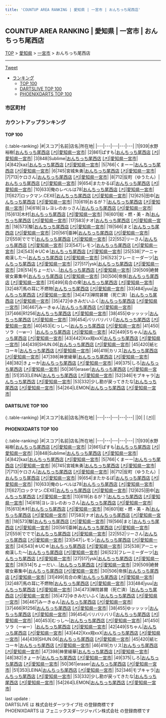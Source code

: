 ```yaml
---
title: 'COUNTUP AREA RANKING | 愛知県 | 一宮市 | おんちっち尾西店'
---
```

## COUNTUP AREA RANKING | 愛知県 | 一宮市 | おんちっち尾西店

[TOP](/darts/rank/) > [愛知県](/darts/rank/愛知県/) > [一宮市](/darts/rank/愛知県/一宮市/) > おんちっち尾西店

___

<a href="https://twitter.com/share?ref_src=twsrc%5Etfw" data-text="COUNTUP AREA RANKING | 愛知県一宮市おんちっち尾西店" class="twitter-share-button" data-hashtags="DARTSLIVE,PHOENIXDARTS,darts,ダーツ" data-show-count="false">Tweet</a>

* [ランキング](#カウントアップランキング)
    * [TOP 100](#top-100)
    * [DARTSLIVE TOP 100](#dartslive-top-100)
    * [PHOENIXDARTS TOP 100](#phoenixdarts-top-100)

### 市区町村

<ul>

</ul>

### カウントアップランキング

#### TOP 100



{:.table-ranking}
|#|スコア|名前|店名|所在地|
|---|---|---|---|---|
|1|939|<span class="rank-name-pd"><span class="pro-icon-pd"></span>水野 裕樹</span>|<a href="/darts/rank/shops/81152.html">おんちっち尾西店</a> <a href="https://vs.phoenixdarts.com/jp/shop/shopDetailInfo/s_81152?s_seq=81152">[↗]</a>|<a href="/darts/rank/愛知県/一宮市">愛知県一宮市</a>|
|2|861|<span class="rank-name-pd">ぱすも</span>|<a href="/darts/rank/shops/81152.html">おんちっち尾西店</a> <a href="https://vs.phoenixdarts.com/jp/shop/shopDetailInfo/s_81152?s_seq=81152">[↗]</a>|<a href="/darts/rank/愛知県/一宮市">愛知県一宮市</a>|
|3|848|<span class="rank-name-pd">Sublime</span>|<a href="/darts/rank/shops/81152.html">おんちっち尾西店</a> <a href="https://vs.phoenixdarts.com/jp/shop/shopDetailInfo/s_81152?s_seq=81152">[↗]</a>|<a href="/darts/rank/愛知県/一宮市">愛知県一宮市</a>|
|4|842|<span class="rank-name-pd">kaz</span>|<a href="/darts/rank/shops/81152.html">おんちっち尾西店</a> <a href="https://vs.phoenixdarts.com/jp/shop/shopDetailInfo/s_81152?s_seq=81152">[↗]</a>|<a href="/darts/rank/愛知県/一宮市">愛知県一宮市</a>|
|5|766|<span class="rank-name-pd">くまーー</span>|<a href="/darts/rank/shops/81152.html">おんちっち尾西店</a> <a href="https://vs.phoenixdarts.com/jp/shop/shopDetailInfo/s_81152?s_seq=81152">[↗]</a>|<a href="/darts/rank/愛知県/一宮市">愛知県一宮市</a>|
|6|745|<span class="rank-name-pd">宮城朱勇</span>|<a href="/darts/rank/shops/81152.html">おんちっち尾西店</a> <a href="https://vs.phoenixdarts.com/jp/shop/shopDetailInfo/s_81152?s_seq=81152">[↗]</a>|<a href="/darts/rank/愛知県/一宮市">愛知県一宮市</a>|
|7|713|<span class="rank-name-pd">ケロさん</span>|<a href="/darts/rank/shops/81152.html">おんちっち尾西店</a> <a href="https://vs.phoenixdarts.com/jp/shop/shopDetailInfo/s_81152?s_seq=81152">[↗]</a>|<a href="/darts/rank/愛知県/一宮市">愛知県一宮市</a>|
|8|712|<span class="rank-name-pd">反町（ゆうたん）</span>|<a href="/darts/rank/shops/81152.html">おんちっち尾西店</a> <a href="https://vs.phoenixdarts.com/jp/shop/shopDetailInfo/s_81152?s_seq=81152">[↗]</a>|<a href="/darts/rank/愛知県/一宮市">愛知県一宮市</a>|
|9|654|<span class="rank-name-pd">またかるぽ</span>|<a href="/darts/rank/shops/81152.html">おんちっち尾西店</a> <a href="https://vs.phoenixdarts.com/jp/shop/shopDetailInfo/s_81152?s_seq=81152">[↗]</a>|<a href="/darts/rank/愛知県/一宮市">愛知県一宮市</a>|
|10|633|<span class="rank-name-pd">俺のレベルは78</span>|<a href="/darts/rank/shops/81152.html">おんちっち尾西店</a> <a href="https://vs.phoenixdarts.com/jp/shop/shopDetailInfo/s_81152?s_seq=81152">[↗]</a>|<a href="/darts/rank/愛知県/一宮市">愛知県一宮市</a>|
|11|627|<span class="rank-name-pd">ロックマン.CEXE</span>|<a href="/darts/rank/shops/81152.html">おんちっち尾西店</a> <a href="https://vs.phoenixdarts.com/jp/shop/shopDetailInfo/s_81152?s_seq=81152">[↗]</a>|<a href="/darts/rank/愛知県/一宮市">愛知県一宮市</a>|
|12|625|<span class="rank-name-pd">田中</span>|<a href="/darts/rank/shops/81152.html">おんちっち尾西店</a> <a href="https://vs.phoenixdarts.com/jp/shop/shopDetailInfo/s_81152?s_seq=81152">[↗]</a>|<a href="/darts/rank/愛知県/一宮市">愛知県一宮市</a>|
|13|619|<span class="rank-name-pd">おるが？</span>|<a href="/darts/rank/shops/81152.html">おんちっち尾西店</a> <a href="https://vs.phoenixdarts.com/jp/shop/shopDetailInfo/s_81152?s_seq=81152">[↗]</a>|<a href="/darts/rank/愛知県/一宮市">愛知県一宮市</a>|
|14|618|<span class="rank-name-pd">ヨレヨレのおっさん</span>|<a href="/darts/rank/shops/81152.html">おんちっち尾西店</a> <a href="https://vs.phoenixdarts.com/jp/shop/shopDetailInfo/s_81152?s_seq=81152">[↗]</a>|<a href="/darts/rank/愛知県/一宮市">愛知県一宮市</a>|
|15|613|<span class="rank-name-pd">木村</span>|<a href="/darts/rank/shops/81152.html">おんちっち尾西店</a> <a href="https://vs.phoenixdarts.com/jp/shop/shopDetailInfo/s_81152?s_seq=81152">[↗]</a>|<a href="/darts/rank/愛知県/一宮市">愛知県一宮市</a>|
|16|601|<span class="rank-name-pd">総・燃・美・為</span>|<a href="/darts/rank/shops/81152.html">おんちっち尾西店</a> <a href="https://vs.phoenixdarts.com/jp/shop/shopDetailInfo/s_81152?s_seq=81152">[↗]</a>|<a href="/darts/rank/愛知県/一宮市">愛知県一宮市</a>|
|17|583|<span class="rank-name-pd">ナオ</span>|<a href="/darts/rank/shops/81152.html">おんちっち尾西店</a> <a href="https://vs.phoenixdarts.com/jp/shop/shopDetailInfo/s_81152?s_seq=81152">[↗]</a>|<a href="/darts/rank/愛知県/一宮市">愛知県一宮市</a>|
|18|573|<span class="rank-name-pd">駿</span>|<a href="/darts/rank/shops/81152.html">おんちっち尾西店</a> <a href="https://vs.phoenixdarts.com/jp/shop/shopDetailInfo/s_81152?s_seq=81152">[↗]</a>|<a href="/darts/rank/愛知県/一宮市">愛知県一宮市</a>|
|19|566|<span class="rank-name-pd">まと</span>|<a href="/darts/rank/shops/81152.html">おんちっち尾西店</a> <a href="https://vs.phoenixdarts.com/jp/shop/shopDetailInfo/s_81152?s_seq=81152">[↗]</a>|<a href="/darts/rank/愛知県/一宮市">愛知県一宮市</a>|
|20|561|<span class="rank-name-pd">亜神</span>|<a href="/darts/rank/shops/81152.html">おんちっち尾西店</a> <a href="https://vs.phoenixdarts.com/jp/shop/shopDetailInfo/s_81152?s_seq=81152">[↗]</a>|<a href="/darts/rank/愛知県/一宮市">愛知県一宮市</a>|
|21|559|<span class="rank-name-pd">ででで</span>|<a href="/darts/rank/shops/81152.html">おんちっち尾西店</a> <a href="https://vs.phoenixdarts.com/jp/shop/shopDetailInfo/s_81152?s_seq=81152">[↗]</a>|<a href="/darts/rank/愛知県/一宮市">愛知県一宮市</a>|
|22|552|<span class="rank-name-pd">リーさん</span>|<a href="/darts/rank/shops/81152.html">おんちっち尾西店</a> <a href="https://vs.phoenixdarts.com/jp/shop/shopDetailInfo/s_81152?s_seq=81152">[↗]</a>|<a href="/darts/rank/愛知県/一宮市">愛知県一宮市</a>|
|23|547|<span class="rank-name-pd">レモン</span>|<a href="/darts/rank/shops/81152.html">おんちっち尾西店</a> <a href="https://vs.phoenixdarts.com/jp/shop/shopDetailInfo/s_81152?s_seq=81152">[↗]</a>|<a href="/darts/rank/愛知県/一宮市">愛知県一宮市</a>|
|24|543|<span class="rank-name-pd">☆UC☆</span>|<a href="/darts/rank/shops/81152.html">おんちっち尾西店</a> <a href="https://vs.phoenixdarts.com/jp/shop/shopDetailInfo/s_81152?s_seq=81152">[↗]</a>|<a href="/darts/rank/愛知県/一宮市">愛知県一宮市</a>|
|25|538|<span class="rank-name-pd">アーニャ痴漢した〜</span>|<a href="/darts/rank/shops/81152.html">おんちっち尾西店</a> <a href="https://vs.phoenixdarts.com/jp/shop/shopDetailInfo/s_81152?s_seq=81152">[↗]</a>|<a href="/darts/rank/愛知県/一宮市">愛知県一宮市</a>|
|26|523|<span class="rank-name-pd">フレーミーダーツ</span>|<a href="/darts/rank/shops/81152.html">おんちっち尾西店</a> <a href="https://vs.phoenixdarts.com/jp/shop/shopDetailInfo/s_81152?s_seq=81152">[↗]</a>|<a href="/darts/rank/愛知県/一宮市">愛知県一宮市</a>|
|27|517|<span class="rank-name-pd">ysk</span>|<a href="/darts/rank/shops/81152.html">おんちっち尾西店</a> <a href="https://vs.phoenixdarts.com/jp/shop/shopDetailInfo/s_81152?s_seq=81152">[↗]</a>|<a href="/darts/rank/愛知県/一宮市">愛知県一宮市</a>|
|28|514|<span class="rank-name-pd">ちょーだい...</span>|<a href="/darts/rank/shops/81152.html">おんちっち尾西店</a> <a href="https://vs.phoenixdarts.com/jp/shop/shopDetailInfo/s_81152?s_seq=81152">[↗]</a>|<a href="/darts/rank/愛知県/一宮市">愛知県一宮市</a>|
|29|509|<span class="rank-name-pd">絶賛彼女募集中</span>|<a href="/darts/rank/shops/81152.html">おんちっち尾西店</a> <a href="https://vs.phoenixdarts.com/jp/shop/shopDetailInfo/s_81152?s_seq=81152">[↗]</a>|<a href="/darts/rank/愛知県/一宮市">愛知県一宮市</a>|
|30|506|<span class="rank-name-pd">帝族</span>|<a href="/darts/rank/shops/81152.html">おんちっち尾西店</a> <a href="https://vs.phoenixdarts.com/jp/shop/shopDetailInfo/s_81152?s_seq=81152">[↗]</a>|<a href="/darts/rank/愛知県/一宮市">愛知県一宮市</a>|
|31|499|<span class="rank-name-pd">烏合の衆</span>|<a href="/darts/rank/shops/81152.html">おんちっち尾西店</a> <a href="https://vs.phoenixdarts.com/jp/shop/shopDetailInfo/s_81152?s_seq=81152">[↗]</a>|<a href="/darts/rank/愛知県/一宮市">愛知県一宮市</a>|
|32|487|<span class="rank-name-pd">馬の耳に不燃物</span>|<a href="/darts/rank/shops/81152.html">おんちっち尾西店</a> <a href="https://vs.phoenixdarts.com/jp/shop/shopDetailInfo/s_81152?s_seq=81152">[↗]</a>|<a href="/darts/rank/愛知県/一宮市">愛知県一宮市</a>|
|33|484|<span class="rank-name-pd">yuu</span>|<a href="/darts/rank/shops/81152.html">おんちっち尾西店</a> <a href="https://vs.phoenixdarts.com/jp/shop/shopDetailInfo/s_81152?s_seq=81152">[↗]</a>|<a href="/darts/rank/愛知県/一宮市">愛知県一宮市</a>|
|34|473|<span class="rank-name-pd">禅院甚爾（死亡済）</span>|<a href="/darts/rank/shops/81152.html">おんちっち尾西店</a> <a href="https://vs.phoenixdarts.com/jp/shop/shopDetailInfo/s_81152?s_seq=81152">[↗]</a>|<a href="/darts/rank/愛知県/一宮市">愛知県一宮市</a>|
|35|472|<span class="rank-name-pd">ゆきみだいふく</span>|<a href="/darts/rank/shops/81152.html">おんちっち尾西店</a> <a href="https://vs.phoenixdarts.com/jp/shop/shopDetailInfo/s_81152?s_seq=81152">[↗]</a>|<a href="/darts/rank/愛知県/一宮市">愛知県一宮市</a>|
|36|467|<span class="rank-name-pd">みーきゅん</span>|<a href="/darts/rank/shops/81152.html">おんちっち尾西店</a> <a href="https://vs.phoenixdarts.com/jp/shop/shopDetailInfo/s_81152?s_seq=81152">[↗]</a>|<a href="/darts/rank/愛知県/一宮市">愛知県一宮市</a>|
|37|466|<span class="rank-name-pd">R1256</span>|<a href="/darts/rank/shops/81152.html">おんちっち尾西店</a> <a href="https://vs.phoenixdarts.com/jp/shop/shopDetailInfo/s_81152?s_seq=81152">[↗]</a>|<a href="/darts/rank/愛知県/一宮市">愛知県一宮市</a>|
|38|455|<span class="rank-name-pd">ゆッッッッ</span>|<a href="/darts/rank/shops/81152.html">おんちっち尾西店</a> <a href="https://vs.phoenixdarts.com/jp/shop/shopDetailInfo/s_81152?s_seq=81152">[↗]</a>|<a href="/darts/rank/愛知県/一宮市">愛知県一宮市</a>|
|39|454|<span class="rank-name-pd">バリバリバリ(</span>|<a href="/darts/rank/shops/81152.html">おんちっち尾西店</a> <a href="https://vs.phoenixdarts.com/jp/shop/shopDetailInfo/s_81152?s_seq=81152">[↗]</a>|<a href="/darts/rank/愛知県/一宮市">愛知県一宮市</a>|
|40|453|<span class="rank-name-pd">むっし〜</span>|<a href="/darts/rank/shops/81152.html">おんちっち尾西店</a> <a href="https://vs.phoenixdarts.com/jp/shop/shopDetailInfo/s_81152?s_seq=81152">[↗]</a>|<a href="/darts/rank/愛知県/一宮市">愛知県一宮市</a>|
|41|450|<span class="rank-name-pd">ソラ（ーwー）</span>|<a href="/darts/rank/shops/81152.html">おんちっち尾西店</a> <a href="https://vs.phoenixdarts.com/jp/shop/shopDetailInfo/s_81152?s_seq=81152">[↗]</a>|<a href="/darts/rank/愛知県/一宮市">愛知県一宮市</a>|
|42|449|<span class="rank-name-pd">Sちゃん</span>|<a href="/darts/rank/shops/81152.html">おんちっち尾西店</a> <a href="https://vs.phoenixdarts.com/jp/shop/shopDetailInfo/s_81152?s_seq=81152">[↗]</a>|<a href="/darts/rank/愛知県/一宮市">愛知県一宮市</a>|
|43|442|<span class="rank-name-pd">Xxx翔xxX</span>|<a href="/darts/rank/shops/81152.html">おんちっち尾西店</a> <a href="https://vs.phoenixdarts.com/jp/shop/shopDetailInfo/s_81152?s_seq=81152">[↗]</a>|<a href="/darts/rank/愛知県/一宮市">愛知県一宮市</a>|
|44|439|<span class="rank-name-pd">SHUN.06</span>|<a href="/darts/rank/shops/81152.html">おんちっち尾西店</a> <a href="https://vs.phoenixdarts.com/jp/shop/shopDetailInfo/s_81152?s_seq=81152">[↗]</a>|<a href="/darts/rank/愛知県/一宮市">愛知県一宮市</a>|
|45|420|<span class="rank-name-pd">紙ヒコーキ</span>|<a href="/darts/rank/shops/81152.html">おんちっち尾西店</a> <a href="https://vs.phoenixdarts.com/jp/shop/shopDetailInfo/s_81152?s_seq=81152">[↗]</a>|<a href="/darts/rank/愛知県/一宮市">愛知県一宮市</a>|
|46|419|<span class="rank-name-pd">カリス</span>|<a href="/darts/rank/shops/81152.html">おんちっち尾西店</a> <a href="https://vs.phoenixdarts.com/jp/shop/shopDetailInfo/s_81152?s_seq=81152">[↗]</a>|<a href="/darts/rank/愛知県/一宮市">愛知県一宮市</a>|
|47|398|<span class="rank-name-pd">神里綾華</span>|<a href="/darts/rank/shops/81152.html">おんちっち尾西店</a> <a href="https://vs.phoenixdarts.com/jp/shop/shopDetailInfo/s_81152?s_seq=81152">[↗]</a>|<a href="/darts/rank/愛知県/一宮市">愛知県一宮市</a>|
|48|382|<span class="rank-name-pd">きょーか</span>|<a href="/darts/rank/shops/81152.html">おんちっち尾西店</a> <a href="https://vs.phoenixdarts.com/jp/shop/shopDetailInfo/s_81152?s_seq=81152">[↗]</a>|<a href="/darts/rank/愛知県/一宮市">愛知県一宮市</a>|
|49|375|<span class="rank-name-pd">しろ</span>|<a href="/darts/rank/shops/81152.html">おんちっち尾西店</a> <a href="https://vs.phoenixdarts.com/jp/shop/shopDetailInfo/s_81152?s_seq=81152">[↗]</a>|<a href="/darts/rank/愛知県/一宮市">愛知県一宮市</a>|
|50|361|<span class="rank-name-pd">eraser</span>|<a href="/darts/rank/shops/81152.html">おんちっち尾西店</a> <a href="https://vs.phoenixdarts.com/jp/shop/shopDetailInfo/s_81152?s_seq=81152">[↗]</a>|<a href="/darts/rank/愛知県/一宮市">愛知県一宮市</a>|
|51|353|<span class="rank-name-pd">LEINA</span>|<a href="/darts/rank/shops/81152.html">おんちっち尾西店</a> <a href="https://vs.phoenixdarts.com/jp/shop/shopDetailInfo/s_81152?s_seq=81152">[↗]</a>|<a href="/darts/rank/愛知県/一宮市">愛知県一宮市</a>|
|52|346|<span class="rank-name-pd">モブキャラ</span>|<a href="/darts/rank/shops/81152.html">おんちっち尾西店</a> <a href="https://vs.phoenixdarts.com/jp/shop/shopDetailInfo/s_81152?s_seq=81152">[↗]</a>|<a href="/darts/rank/愛知県/一宮市">愛知県一宮市</a>|
|53|332|<span class="rank-name-pd">少し勘が戻ってきたな</span>|<a href="/darts/rank/shops/81152.html">おんちっち尾西店</a> <a href="https://vs.phoenixdarts.com/jp/shop/shopDetailInfo/s_81152?s_seq=81152">[↗]</a>|<a href="/darts/rank/愛知県/一宮市">愛知県一宮市</a>|
|54|264|<span class="rank-name-pd">LEMON</span>|<a href="/darts/rank/shops/81152.html">おんちっち尾西店</a> <a href="https://vs.phoenixdarts.com/jp/shop/shopDetailInfo/s_81152?s_seq=81152">[↗]</a>|<a href="/darts/rank/愛知県/一宮市">愛知県一宮市</a>|


#### DARTSLIVE TOP 100



{:.table-ranking}
|#|スコア|名前|店名|所在地|
|---|---|---|---|---|
||0|<span class="rank-name-dl"> </span>|<a href="/darts/rank/shops/.html"></a> <a href="">[↗]</a>|<a href="/darts/rank//"></a>|


#### PHOENIXDARTS TOP 100



{:.table-ranking}
|#|スコア|名前|店名|所在地|
|---|---|---|---|---|
|1|939|<span class="rank-name-pd"><span class="pro-icon-pd"></span>水野 裕樹</span>|<a href="/darts/rank/shops/81152.html">おんちっち尾西店</a> <a href="https://vs.phoenixdarts.com/jp/shop/shopDetailInfo/s_81152?s_seq=81152">[↗]</a>|<a href="/darts/rank/愛知県/一宮市">愛知県一宮市</a>|
|2|861|<span class="rank-name-pd">ぱすも</span>|<a href="/darts/rank/shops/81152.html">おんちっち尾西店</a> <a href="https://vs.phoenixdarts.com/jp/shop/shopDetailInfo/s_81152?s_seq=81152">[↗]</a>|<a href="/darts/rank/愛知県/一宮市">愛知県一宮市</a>|
|3|848|<span class="rank-name-pd">Sublime</span>|<a href="/darts/rank/shops/81152.html">おんちっち尾西店</a> <a href="https://vs.phoenixdarts.com/jp/shop/shopDetailInfo/s_81152?s_seq=81152">[↗]</a>|<a href="/darts/rank/愛知県/一宮市">愛知県一宮市</a>|
|4|842|<span class="rank-name-pd">kaz</span>|<a href="/darts/rank/shops/81152.html">おんちっち尾西店</a> <a href="https://vs.phoenixdarts.com/jp/shop/shopDetailInfo/s_81152?s_seq=81152">[↗]</a>|<a href="/darts/rank/愛知県/一宮市">愛知県一宮市</a>|
|5|766|<span class="rank-name-pd">くまーー</span>|<a href="/darts/rank/shops/81152.html">おんちっち尾西店</a> <a href="https://vs.phoenixdarts.com/jp/shop/shopDetailInfo/s_81152?s_seq=81152">[↗]</a>|<a href="/darts/rank/愛知県/一宮市">愛知県一宮市</a>|
|6|745|<span class="rank-name-pd">宮城朱勇</span>|<a href="/darts/rank/shops/81152.html">おんちっち尾西店</a> <a href="https://vs.phoenixdarts.com/jp/shop/shopDetailInfo/s_81152?s_seq=81152">[↗]</a>|<a href="/darts/rank/愛知県/一宮市">愛知県一宮市</a>|
|7|713|<span class="rank-name-pd">ケロさん</span>|<a href="/darts/rank/shops/81152.html">おんちっち尾西店</a> <a href="https://vs.phoenixdarts.com/jp/shop/shopDetailInfo/s_81152?s_seq=81152">[↗]</a>|<a href="/darts/rank/愛知県/一宮市">愛知県一宮市</a>|
|8|712|<span class="rank-name-pd">反町（ゆうたん）</span>|<a href="/darts/rank/shops/81152.html">おんちっち尾西店</a> <a href="https://vs.phoenixdarts.com/jp/shop/shopDetailInfo/s_81152?s_seq=81152">[↗]</a>|<a href="/darts/rank/愛知県/一宮市">愛知県一宮市</a>|
|9|654|<span class="rank-name-pd">またかるぽ</span>|<a href="/darts/rank/shops/81152.html">おんちっち尾西店</a> <a href="https://vs.phoenixdarts.com/jp/shop/shopDetailInfo/s_81152?s_seq=81152">[↗]</a>|<a href="/darts/rank/愛知県/一宮市">愛知県一宮市</a>|
|10|633|<span class="rank-name-pd">俺のレベルは78</span>|<a href="/darts/rank/shops/81152.html">おんちっち尾西店</a> <a href="https://vs.phoenixdarts.com/jp/shop/shopDetailInfo/s_81152?s_seq=81152">[↗]</a>|<a href="/darts/rank/愛知県/一宮市">愛知県一宮市</a>|
|11|627|<span class="rank-name-pd">ロックマン.CEXE</span>|<a href="/darts/rank/shops/81152.html">おんちっち尾西店</a> <a href="https://vs.phoenixdarts.com/jp/shop/shopDetailInfo/s_81152?s_seq=81152">[↗]</a>|<a href="/darts/rank/愛知県/一宮市">愛知県一宮市</a>|
|12|625|<span class="rank-name-pd">田中</span>|<a href="/darts/rank/shops/81152.html">おんちっち尾西店</a> <a href="https://vs.phoenixdarts.com/jp/shop/shopDetailInfo/s_81152?s_seq=81152">[↗]</a>|<a href="/darts/rank/愛知県/一宮市">愛知県一宮市</a>|
|13|619|<span class="rank-name-pd">おるが？</span>|<a href="/darts/rank/shops/81152.html">おんちっち尾西店</a> <a href="https://vs.phoenixdarts.com/jp/shop/shopDetailInfo/s_81152?s_seq=81152">[↗]</a>|<a href="/darts/rank/愛知県/一宮市">愛知県一宮市</a>|
|14|618|<span class="rank-name-pd">ヨレヨレのおっさん</span>|<a href="/darts/rank/shops/81152.html">おんちっち尾西店</a> <a href="https://vs.phoenixdarts.com/jp/shop/shopDetailInfo/s_81152?s_seq=81152">[↗]</a>|<a href="/darts/rank/愛知県/一宮市">愛知県一宮市</a>|
|15|613|<span class="rank-name-pd">木村</span>|<a href="/darts/rank/shops/81152.html">おんちっち尾西店</a> <a href="https://vs.phoenixdarts.com/jp/shop/shopDetailInfo/s_81152?s_seq=81152">[↗]</a>|<a href="/darts/rank/愛知県/一宮市">愛知県一宮市</a>|
|16|601|<span class="rank-name-pd">総・燃・美・為</span>|<a href="/darts/rank/shops/81152.html">おんちっち尾西店</a> <a href="https://vs.phoenixdarts.com/jp/shop/shopDetailInfo/s_81152?s_seq=81152">[↗]</a>|<a href="/darts/rank/愛知県/一宮市">愛知県一宮市</a>|
|17|583|<span class="rank-name-pd">ナオ</span>|<a href="/darts/rank/shops/81152.html">おんちっち尾西店</a> <a href="https://vs.phoenixdarts.com/jp/shop/shopDetailInfo/s_81152?s_seq=81152">[↗]</a>|<a href="/darts/rank/愛知県/一宮市">愛知県一宮市</a>|
|18|573|<span class="rank-name-pd">駿</span>|<a href="/darts/rank/shops/81152.html">おんちっち尾西店</a> <a href="https://vs.phoenixdarts.com/jp/shop/shopDetailInfo/s_81152?s_seq=81152">[↗]</a>|<a href="/darts/rank/愛知県/一宮市">愛知県一宮市</a>|
|19|566|<span class="rank-name-pd">まと</span>|<a href="/darts/rank/shops/81152.html">おんちっち尾西店</a> <a href="https://vs.phoenixdarts.com/jp/shop/shopDetailInfo/s_81152?s_seq=81152">[↗]</a>|<a href="/darts/rank/愛知県/一宮市">愛知県一宮市</a>|
|20|561|<span class="rank-name-pd">亜神</span>|<a href="/darts/rank/shops/81152.html">おんちっち尾西店</a> <a href="https://vs.phoenixdarts.com/jp/shop/shopDetailInfo/s_81152?s_seq=81152">[↗]</a>|<a href="/darts/rank/愛知県/一宮市">愛知県一宮市</a>|
|21|559|<span class="rank-name-pd">ででで</span>|<a href="/darts/rank/shops/81152.html">おんちっち尾西店</a> <a href="https://vs.phoenixdarts.com/jp/shop/shopDetailInfo/s_81152?s_seq=81152">[↗]</a>|<a href="/darts/rank/愛知県/一宮市">愛知県一宮市</a>|
|22|552|<span class="rank-name-pd">リーさん</span>|<a href="/darts/rank/shops/81152.html">おんちっち尾西店</a> <a href="https://vs.phoenixdarts.com/jp/shop/shopDetailInfo/s_81152?s_seq=81152">[↗]</a>|<a href="/darts/rank/愛知県/一宮市">愛知県一宮市</a>|
|23|547|<span class="rank-name-pd">レモン</span>|<a href="/darts/rank/shops/81152.html">おんちっち尾西店</a> <a href="https://vs.phoenixdarts.com/jp/shop/shopDetailInfo/s_81152?s_seq=81152">[↗]</a>|<a href="/darts/rank/愛知県/一宮市">愛知県一宮市</a>|
|24|543|<span class="rank-name-pd">☆UC☆</span>|<a href="/darts/rank/shops/81152.html">おんちっち尾西店</a> <a href="https://vs.phoenixdarts.com/jp/shop/shopDetailInfo/s_81152?s_seq=81152">[↗]</a>|<a href="/darts/rank/愛知県/一宮市">愛知県一宮市</a>|
|25|538|<span class="rank-name-pd">アーニャ痴漢した〜</span>|<a href="/darts/rank/shops/81152.html">おんちっち尾西店</a> <a href="https://vs.phoenixdarts.com/jp/shop/shopDetailInfo/s_81152?s_seq=81152">[↗]</a>|<a href="/darts/rank/愛知県/一宮市">愛知県一宮市</a>|
|26|523|<span class="rank-name-pd">フレーミーダーツ</span>|<a href="/darts/rank/shops/81152.html">おんちっち尾西店</a> <a href="https://vs.phoenixdarts.com/jp/shop/shopDetailInfo/s_81152?s_seq=81152">[↗]</a>|<a href="/darts/rank/愛知県/一宮市">愛知県一宮市</a>|
|27|517|<span class="rank-name-pd">ysk</span>|<a href="/darts/rank/shops/81152.html">おんちっち尾西店</a> <a href="https://vs.phoenixdarts.com/jp/shop/shopDetailInfo/s_81152?s_seq=81152">[↗]</a>|<a href="/darts/rank/愛知県/一宮市">愛知県一宮市</a>|
|28|514|<span class="rank-name-pd">ちょーだい...</span>|<a href="/darts/rank/shops/81152.html">おんちっち尾西店</a> <a href="https://vs.phoenixdarts.com/jp/shop/shopDetailInfo/s_81152?s_seq=81152">[↗]</a>|<a href="/darts/rank/愛知県/一宮市">愛知県一宮市</a>|
|29|509|<span class="rank-name-pd">絶賛彼女募集中</span>|<a href="/darts/rank/shops/81152.html">おんちっち尾西店</a> <a href="https://vs.phoenixdarts.com/jp/shop/shopDetailInfo/s_81152?s_seq=81152">[↗]</a>|<a href="/darts/rank/愛知県/一宮市">愛知県一宮市</a>|
|30|506|<span class="rank-name-pd">帝族</span>|<a href="/darts/rank/shops/81152.html">おんちっち尾西店</a> <a href="https://vs.phoenixdarts.com/jp/shop/shopDetailInfo/s_81152?s_seq=81152">[↗]</a>|<a href="/darts/rank/愛知県/一宮市">愛知県一宮市</a>|
|31|499|<span class="rank-name-pd">烏合の衆</span>|<a href="/darts/rank/shops/81152.html">おんちっち尾西店</a> <a href="https://vs.phoenixdarts.com/jp/shop/shopDetailInfo/s_81152?s_seq=81152">[↗]</a>|<a href="/darts/rank/愛知県/一宮市">愛知県一宮市</a>|
|32|487|<span class="rank-name-pd">馬の耳に不燃物</span>|<a href="/darts/rank/shops/81152.html">おんちっち尾西店</a> <a href="https://vs.phoenixdarts.com/jp/shop/shopDetailInfo/s_81152?s_seq=81152">[↗]</a>|<a href="/darts/rank/愛知県/一宮市">愛知県一宮市</a>|
|33|484|<span class="rank-name-pd">yuu</span>|<a href="/darts/rank/shops/81152.html">おんちっち尾西店</a> <a href="https://vs.phoenixdarts.com/jp/shop/shopDetailInfo/s_81152?s_seq=81152">[↗]</a>|<a href="/darts/rank/愛知県/一宮市">愛知県一宮市</a>|
|34|473|<span class="rank-name-pd">禅院甚爾（死亡済）</span>|<a href="/darts/rank/shops/81152.html">おんちっち尾西店</a> <a href="https://vs.phoenixdarts.com/jp/shop/shopDetailInfo/s_81152?s_seq=81152">[↗]</a>|<a href="/darts/rank/愛知県/一宮市">愛知県一宮市</a>|
|35|472|<span class="rank-name-pd">ゆきみだいふく</span>|<a href="/darts/rank/shops/81152.html">おんちっち尾西店</a> <a href="https://vs.phoenixdarts.com/jp/shop/shopDetailInfo/s_81152?s_seq=81152">[↗]</a>|<a href="/darts/rank/愛知県/一宮市">愛知県一宮市</a>|
|36|467|<span class="rank-name-pd">みーきゅん</span>|<a href="/darts/rank/shops/81152.html">おんちっち尾西店</a> <a href="https://vs.phoenixdarts.com/jp/shop/shopDetailInfo/s_81152?s_seq=81152">[↗]</a>|<a href="/darts/rank/愛知県/一宮市">愛知県一宮市</a>|
|37|466|<span class="rank-name-pd">R1256</span>|<a href="/darts/rank/shops/81152.html">おんちっち尾西店</a> <a href="https://vs.phoenixdarts.com/jp/shop/shopDetailInfo/s_81152?s_seq=81152">[↗]</a>|<a href="/darts/rank/愛知県/一宮市">愛知県一宮市</a>|
|38|455|<span class="rank-name-pd">ゆッッッッ</span>|<a href="/darts/rank/shops/81152.html">おんちっち尾西店</a> <a href="https://vs.phoenixdarts.com/jp/shop/shopDetailInfo/s_81152?s_seq=81152">[↗]</a>|<a href="/darts/rank/愛知県/一宮市">愛知県一宮市</a>|
|39|454|<span class="rank-name-pd">バリバリバリ(</span>|<a href="/darts/rank/shops/81152.html">おんちっち尾西店</a> <a href="https://vs.phoenixdarts.com/jp/shop/shopDetailInfo/s_81152?s_seq=81152">[↗]</a>|<a href="/darts/rank/愛知県/一宮市">愛知県一宮市</a>|
|40|453|<span class="rank-name-pd">むっし〜</span>|<a href="/darts/rank/shops/81152.html">おんちっち尾西店</a> <a href="https://vs.phoenixdarts.com/jp/shop/shopDetailInfo/s_81152?s_seq=81152">[↗]</a>|<a href="/darts/rank/愛知県/一宮市">愛知県一宮市</a>|
|41|450|<span class="rank-name-pd">ソラ（ーwー）</span>|<a href="/darts/rank/shops/81152.html">おんちっち尾西店</a> <a href="https://vs.phoenixdarts.com/jp/shop/shopDetailInfo/s_81152?s_seq=81152">[↗]</a>|<a href="/darts/rank/愛知県/一宮市">愛知県一宮市</a>|
|42|449|<span class="rank-name-pd">Sちゃん</span>|<a href="/darts/rank/shops/81152.html">おんちっち尾西店</a> <a href="https://vs.phoenixdarts.com/jp/shop/shopDetailInfo/s_81152?s_seq=81152">[↗]</a>|<a href="/darts/rank/愛知県/一宮市">愛知県一宮市</a>|
|43|442|<span class="rank-name-pd">Xxx翔xxX</span>|<a href="/darts/rank/shops/81152.html">おんちっち尾西店</a> <a href="https://vs.phoenixdarts.com/jp/shop/shopDetailInfo/s_81152?s_seq=81152">[↗]</a>|<a href="/darts/rank/愛知県/一宮市">愛知県一宮市</a>|
|44|439|<span class="rank-name-pd">SHUN.06</span>|<a href="/darts/rank/shops/81152.html">おんちっち尾西店</a> <a href="https://vs.phoenixdarts.com/jp/shop/shopDetailInfo/s_81152?s_seq=81152">[↗]</a>|<a href="/darts/rank/愛知県/一宮市">愛知県一宮市</a>|
|45|420|<span class="rank-name-pd">紙ヒコーキ</span>|<a href="/darts/rank/shops/81152.html">おんちっち尾西店</a> <a href="https://vs.phoenixdarts.com/jp/shop/shopDetailInfo/s_81152?s_seq=81152">[↗]</a>|<a href="/darts/rank/愛知県/一宮市">愛知県一宮市</a>|
|46|419|<span class="rank-name-pd">カリス</span>|<a href="/darts/rank/shops/81152.html">おんちっち尾西店</a> <a href="https://vs.phoenixdarts.com/jp/shop/shopDetailInfo/s_81152?s_seq=81152">[↗]</a>|<a href="/darts/rank/愛知県/一宮市">愛知県一宮市</a>|
|47|398|<span class="rank-name-pd">神里綾華</span>|<a href="/darts/rank/shops/81152.html">おんちっち尾西店</a> <a href="https://vs.phoenixdarts.com/jp/shop/shopDetailInfo/s_81152?s_seq=81152">[↗]</a>|<a href="/darts/rank/愛知県/一宮市">愛知県一宮市</a>|
|48|382|<span class="rank-name-pd">きょーか</span>|<a href="/darts/rank/shops/81152.html">おんちっち尾西店</a> <a href="https://vs.phoenixdarts.com/jp/shop/shopDetailInfo/s_81152?s_seq=81152">[↗]</a>|<a href="/darts/rank/愛知県/一宮市">愛知県一宮市</a>|
|49|375|<span class="rank-name-pd">しろ</span>|<a href="/darts/rank/shops/81152.html">おんちっち尾西店</a> <a href="https://vs.phoenixdarts.com/jp/shop/shopDetailInfo/s_81152?s_seq=81152">[↗]</a>|<a href="/darts/rank/愛知県/一宮市">愛知県一宮市</a>|
|50|361|<span class="rank-name-pd">eraser</span>|<a href="/darts/rank/shops/81152.html">おんちっち尾西店</a> <a href="https://vs.phoenixdarts.com/jp/shop/shopDetailInfo/s_81152?s_seq=81152">[↗]</a>|<a href="/darts/rank/愛知県/一宮市">愛知県一宮市</a>|
|51|353|<span class="rank-name-pd">LEINA</span>|<a href="/darts/rank/shops/81152.html">おんちっち尾西店</a> <a href="https://vs.phoenixdarts.com/jp/shop/shopDetailInfo/s_81152?s_seq=81152">[↗]</a>|<a href="/darts/rank/愛知県/一宮市">愛知県一宮市</a>|
|52|346|<span class="rank-name-pd">モブキャラ</span>|<a href="/darts/rank/shops/81152.html">おんちっち尾西店</a> <a href="https://vs.phoenixdarts.com/jp/shop/shopDetailInfo/s_81152?s_seq=81152">[↗]</a>|<a href="/darts/rank/愛知県/一宮市">愛知県一宮市</a>|
|53|332|<span class="rank-name-pd">少し勘が戻ってきたな</span>|<a href="/darts/rank/shops/81152.html">おんちっち尾西店</a> <a href="https://vs.phoenixdarts.com/jp/shop/shopDetailInfo/s_81152?s_seq=81152">[↗]</a>|<a href="/darts/rank/愛知県/一宮市">愛知県一宮市</a>|
|54|264|<span class="rank-name-pd">LEMON</span>|<a href="/darts/rank/shops/81152.html">おんちっち尾西店</a> <a href="https://vs.phoenixdarts.com/jp/shop/shopDetailInfo/s_81152?s_seq=81152">[↗]</a>|<a href="/darts/rank/愛知県/一宮市">愛知県一宮市</a>|


<div class="footer border-top border-gray-light mt-5 pt-3 text-right text-gray">
    last update : <span style="font-weight: italic" id="foot_last_modified"></span><br />
    DARTSLIVE は 株式会社ダーツライブ社 の登録商標です<br />
    PHOENIXDARTS は フェニックスダーツジャパン株式会社 の登録商標です<br />
</div>

<script src="https://cdnjs.cloudflare.com/ajax/libs/jquery.tablesorter/2.31.3/js/jquery.tablesorter.min.js" integrity="sha512-qzgd5cYSZcosqpzpn7zF2ZId8f/8CHmFKZ8j7mU4OUXTNRd5g+ZHBPsgKEwoqxCtdQvExE5LprwwPAgoicguNg==" crossorigin="anonymous" referrerpolicy="no-referrer"></script>
<link rel="stylesheet" href="https://cdnjs.cloudflare.com/ajax/libs/jquery.tablesorter/2.31.3/css/theme.default.min.css" integrity="sha512-wghhOJkjQX0Lh3NSWvNKeZ0ZpNn+SPVXX1Qyc9OCaogADktxrBiBdKGDoqVUOyhStvMBmJQ8ZdMHiR3wuEq8+w==" crossorigin="anonymous" referrerpolicy="no-referrer" />
<script>
$(function() {
    $(".table-ranking").tablesorter({sortList:[[0, 0]]});
    $("#foot_last_modified").text(formatDate(new Date(document.lastModified), 'yyyy-MM-dd HH:mm:ss'));
});
</script>

<script async src="https://platform.twitter.com/widgets.js" charset="utf-8"></script>